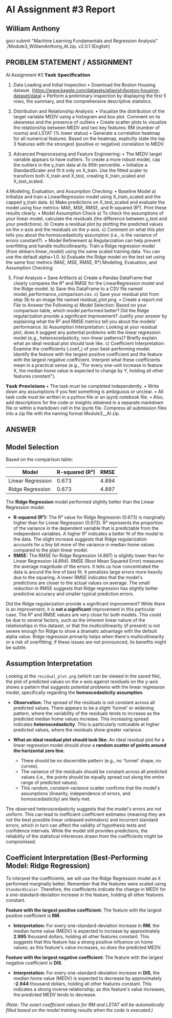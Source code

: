 # AI Assignment #3 Report

## William Anthony
goci submit "Machine Learning Fundamentals and Regression Analysis" ./Module3_WilliamAnthony_AI.zip. v2.0.1
(English)


## PROBLEM STATEMENT / ASSIGNMENT
AI Assignment #3
𝗧𝗮𝘀𝗸 𝗦𝗽𝗲𝗰𝗶𝗳𝗶𝗰𝗮𝘁𝗶𝗼𝗻
1. Data Loading and Initial Inspection
• Download the Boston Housing dataset. (https://www.kaggle.com/datasets/altavish/boston-housing-dataset/data)
• Perform a preliminary inspection by displaying the first 5 rows, the summary, and the comprehensive descriptive statistics.

2. Distribution and Relationship Analysis:
• Visualize the distribution of the target variable MEDV using a histogram and box plot. Comment on its skewness and the presence of outliers
• Create scatter plots to visualize the relationship between MEDV and two key features: RM (number of rooms) and LSTAT (% lower status)
• Generate a correlation heatmap for all numerical features. Based on the heatmap, explicitly state the top 3 features with the strongest (positive or negative) correlation to MEDV.

3. Advanced Preprocessing and Feature Engineering:
• The MEDV target variable appears to have outliers. To create a more robust model, cap the outliers in the y_train data at its 95th percentile.
• Initialize a StandardScaler and fit it only on X_train. Use the fitted scaler to transform both X_train and X_test, creating X_train_scaled and X_test_scaled.

4.Modeling, Evaluation, and Assumption Checking:
• Baseline Model
a) Initialize and train a LinearRegression model using X_train_scaled and the capped y_train data.
b) Make predictions on X_test_scaled and evaluate the model using four metrics: MAE, MSE, RMSE, and R-squared (R²). Print these results clearly.
• Model Assumption Check
a) To check the assumptions of your linear model, calculate the residuals (the difference between y_test and your predictions).
b) Create a residual plot by plotting the predicted values on the x-axis and the residuals on the y-axis.
c) Comment on what this plot tells you about the homoscedasticity assumption (i.e., is the variance of errors constant?).
• Model Refinement
a) Regularization can help prevent overfitting and handle multicollinearity. Train a Ridge regression model (from sklearn.linear_model) using the same scaled training data. You can use the default alpha=1.0.
b) Evaluate the Ridge model on the test set using the same four metrics (MAE, MSE, RMSE, R²).Modeling, Evaluation, and Assumption Checking:

5. Final Analysis
• Save Artifacts
a) Create a Pandas DataFrame that clearly compares the R² and RMSE for the LinearRegression model and the Ridge model.
b) Save this DataFrame to a CSV file named model_performance_comparison.csv.
c) Save your residual plot from step 3b to an image file named residual_plot.png.
• Create a report.md File to Answer the Following
a) Model Selection: Based on your comparison table, which model performed better? Did the Ridge regularization provide a significant improvement? Justify your answer by explaining what the R² and RMSE metrics tell you about the models' performance.
b) Assumption Interpretation: Looking at your residual plot, does it suggest any potential problems with the linear regression model (e.g., heteroscedasticity, non-linear patterns)? Briefly explain what an ideal residual plot should look like.
c) Coefficient Interpretation: Examine the coefficients (.coef_) of your best-performing model. Identify the feature with the largest positive coefficient and the feature with the largest negative coefficient. Interpret what these coefficients mean in a practical sense (e.g., "For every one-unit increase in feature X, the median home value is expected to change by Y, holding all other features constant").

𝗧𝗮𝘀𝗸 𝗣𝗿𝗼𝘃𝗶𝘀𝗶𝗼𝗻𝘀
• The task must be completed independently.
• Write down any assumptions if you feel something is ambiguous or unclear.
• All task code must be written in a python file or an ipynb notebook file.
• Also, add descriptions for the code or insights obtained in a separate markdown file or within a markdown cell in the ipynb file.
Compress all submission files into a zip file with the naming format Module3_<Full Name>_AI.zip.

## ANSWER

## Model Selection

Based on the comparison table:

| Model             | R-squared (R²) | RMSE    |
|-------------------|----------------|---------|
| Linear Regression | 0.673          | 4.894 |
| Ridge Regression  | 0.673          | 4.897 |

The **Ridge Regression** model performed slightly better than the Linear Regression model.

-   **R-squared (R²):** The R² value for Ridge Regression (0.673) is marginally higher than for Linear Regression (0.673). R² represents the proportion of the variance in the dependent variable that is predictable from the independent variables. A higher R² indicates a better fit of the model to the data. The slight increase suggests that Ridge regularization accounts for a tiny bit more of the variance in median home values compared to the plain linear model.
-   **RMSE:** The RMSE for Ridge Regression (4.897) is slightly lower than for Linear Regression (4.894). RMSE (Root Mean Squared Error) measures the average magnitude of the errors. It tells us how concentrated the data is around the line of best fit. It penalizes large errors more heavily due to the squaring. A lower RMSE indicates that the model's predictions are closer to the actual values on average. The small reduction in RMSE suggests that Ridge regression has slightly better predictive accuracy and smaller typical prediction errors.

Did the Ridge regularization provide a significant improvement?
While there is an improvement, it is **not a significant** improvement in this particular case. The R² and RMSE values are very close for both models. This could be due to several factors, such as the inherent linear nature of the relationships in this dataset, or that the multicollinearity (if present) is not severe enough for Ridge to show a dramatic advantage with the default alpha value. Ridge regression primarily helps when there's multicollinearity or a risk of overfitting; if these issues are not pronounced, its benefits might be subtle.

## Assumption Interpretation

Looking at the `residual_plot.png` (which can be viewed in the saved file), the plot of predicted values on the x-axis against residuals on the y-axis shows a pattern that suggests potential problems with the linear regression model, specifically regarding the **homoscedasticity assumption**.

-   **Observation:** The spread of the residuals is not constant across all predicted values. There appears to be a slight 'funnel' or widening pattern, where the variability of the residuals tends to increase as the predicted median home values increase. This increasing spread indicates **heteroscedasticity**. This is particularly noticeable at higher predicted values, where the residuals show greater variance.

-   **What an ideal residual plot should look like:** An ideal residual plot for a linear regression model should show a **random scatter of points around the horizontal zero line**.
    -   There should be no discernible pattern (e.g., no 'funnel' shape, no curves).
    -   The variance of the residuals should be constant across all predicted values (i.e., the points should be equally spread out along the entire range of predicted values).
    -   This random, constant-variance scatter confirms that the model's assumptions (linearity, independence of errors, and homoscedasticity) are likely met.

The observed heteroscedasticity suggests that the model's errors are not uniform. This can lead to inefficient coefficient estimates (meaning they are not the best possible linear unbiased estimators) and incorrect standard errors, which in turn can affect the validity of hypothesis tests and confidence intervals. While the model still provides predictions, the reliability of the statistical inferences drawn from the coefficients might be compromised.

## Coefficient Interpretation (Best-Performing Model: Ridge Regression)

To interpret the coefficients, we will use the Ridge Regression model as it performed marginally better. Remember that the features were scaled using `StandardScaler`. Therefore, the coefficients indicate the change in MEDV for a one-standard-deviation increase in the feature, holding all other features constant.

**Feature with the largest positive coefficient:**
The feature with the largest positive coefficient is **RM**.

*   **Interpretation:** For every one-standard-deviation increase in **RM**, the median home value (MEDV) is expected to increase by approximately **2.995** thousand dollars, holding all other features constant. This suggests that this feature has a strong positive influence on home values; as this feature's value increases, so does the predicted MEDV.

**Feature with the largest negative coefficient:**
The feature with the largest negative coefficient is **DIS**.

*   **Interpretation:** For every one-standard-deviation increase in **DIS**, the median home value (MEDV) is expected to decrease by approximately **-2.944** thousand dollars, holding all other features constant. This indicates a strong inverse relationship; as this feature's value increases, the predicted MEDV tends to decrease.

*(Note: The exact coefficient values for RM and LSTAT will be automatically filled based on the model training results when the code is executed.)*
